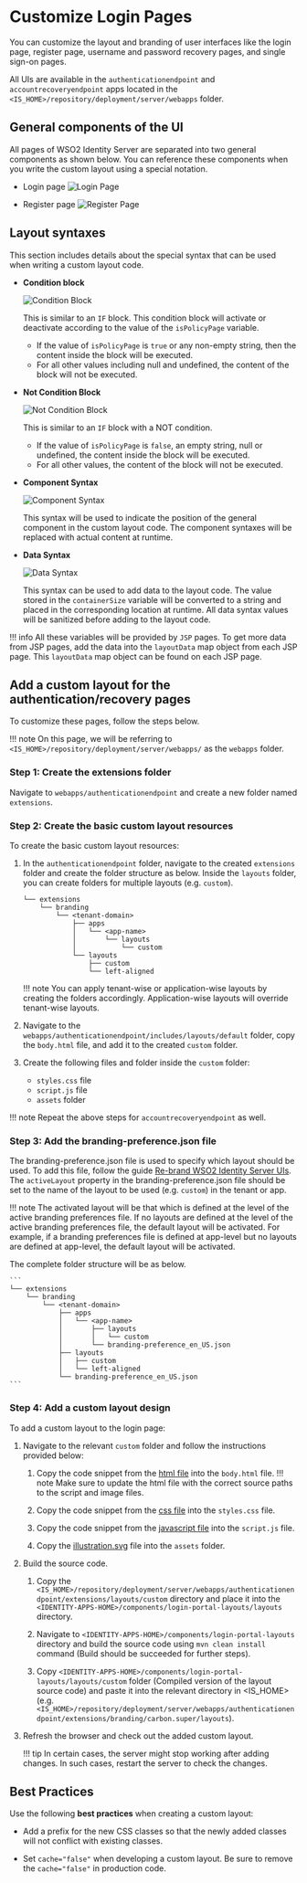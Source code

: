 # Customize Login Pages

You can customize the layout and branding of user interfaces like the login page, register page, username and password recovery pages, and single sign-on pages.

All UIs are available in the `authenticationendpoint` and `accountrecoveryendpoint` apps located in the `<IS_HOME>/repository/deployment/server/webapps` folder.

## General components of the UI

All pages of WSO2 Identity Server are separated into two general components as shown below. You can reference these components when you write the custom layout using a special notation.
    
- Login page
    ![Login Page]({{base_path}}/assets/img/references/login-page-labelled.png)

- Register page
    ![Register Page]({{base_path}}/assets/img/references/register-page-labelled.png)


## Layout syntaxes

This section includes details about the special syntax that can be used when writing a custom layout code.

- **Condition block**
    
    ![Condition Block]({{base_path}}/assets/img/references/condition-block.png)

    This is similar to an `IF` block. This condition block will activate or deactivate according to the value of the `isPolicyPage` variable.
    
    - If the value of `isPolicyPage` is `true` or any non-empty string, then the content inside the block will be executed.
    - For all other values including null and undefined, the content of the block will not be executed.

- **Not Condition Block**

    ![Not Condition Block]({{base_path}}/assets/img/references/not-condition-block.png)
    
    This is similar to an `IF` block with a NOT condition. 
    
    - If the value of `isPolicyPage` is `false`, an empty string, null or undefined, the content inside the block will be executed. 
    - For all other values, the content of the block will not be executed.

- **Component Syntax**
    
    ![Component Syntax]({{base_path}}/assets/img/references/component-syntax.png)

    This syntax will be used to indicate the position of the general component in the custom layout code. The component syntaxes will be replaced with actual content at runtime.

- **Data Syntax**
    
    ![Data Syntax]({{base_path}}/assets/img/references/data-syntax.png)

    This syntax can be used to add data to the layout code. The value stored in the `containerSize` variable will be converted to a string and placed in the corresponding location at runtime. All data syntax values will be sanitized before adding to the layout code.

!!! info
    All these variables will be provided by `JSP` pages. To get more data from JSP pages, add the data into the `layoutData` map object from each JSP page. This `layoutData` map object can be found on each JSP page.


## Add a custom layout for the authentication/recovery pages

To customize these pages, follow the steps below.

!!! note
    On this page, we will be referring to `<IS_HOME>/repository/deployment/server/webapps/` as the `webapps` folder.
    
### Step 1: Create the extensions folder

Navigate to `webapps/authenticationendpoint` and create a new folder named `extensions`.

### Step 2: Create the basic custom layout resources

To create the basic custom layout resources:

1. In the `authenticationendpoint` folder, navigate to the created `extensions` folder and create the folder structure as below. Inside the `layouts` folder, you can create folders for multiple layouts (e.g. `custom`).
    
    ```
    └── extensions
        └── branding
            └── <tenant-domain>
                ├── apps
                │   └── <app-name>
                │       └── layouts
                │           └── custom 
                └── layouts
                    ├── custom
                    └── left-aligned
    ```
    !!! note
    You can apply tenant-wise or application-wise layouts by creating the folders accordingly. Application-wise layouts will override tenant-wise layouts.

2. Navigate to the `webapps/authenticationendpoint/includes/layouts/default` folder, copy the `body.html` file, and add it to the created `custom` folder.

3. Create the following files and folder inside the `custom` folder:
    - `styles.css` file
    - `script.js` file
    - `assets` folder

!!! note
    Repeat the above steps for `accountrecoveryendpoint` as well.

### Step 3: Add the branding-preference.json file

The branding-preference.json file is used to specify which layout should be used. To add this file, follow the guide [Re-brand WSO2 Identity Server UIs](https://github.com/wso2/docs-is/tree/master/en/docs/references/extend/rebranding/rebrand-identity-server-uis.md).
The `activeLayout` property in the branding-preference.json file should be set to the name of the layout to be used (e.g. `custom`) in the tenant or app.

!!! note
    The activated layout will be that which is defined at the level of the active branding preferences file. If no layouts are defined at the level of the active branding preferences file, the default layout will be activated.
    For example, if a branding preferences file is defined at app-level but no layouts are defined at app-level, the default layout will be activated.

The complete folder structure will be as below.

    ```
    └── extensions
        └── branding
            └── <tenant-domain>
                ├── apps
                │   └── <app-name>
                │       ├── layouts
                │       │   └── custom 
                │       └── branding-preference_en_US.json 
                ├── layouts
                │   ├── custom
                │   └── left-aligned
                └── branding-preference_en_US.json
    ```

### Step 4: Add a custom layout design

To add a custom layout to the login page:

1. Navigate to the relevant `custom` folder and follow the instructions provided below:

    1. Copy the code snippet from the [html file](https://github.com/wso2/docs-is/tree/master/en/docs/assets/code-samples/body.html) into the `body.html` file.
       !!! note
       Make sure to update the html file with the correct source paths to the script and image files.

    2. Copy the code snippet from the [css file](https://github.com/wso2/docs-is/tree/master/en/docs/assets/code-samples/style.css) into the `styles.css` file.

    3. Copy the code snippet from the [javascript file](https://github.com/wso2/docs-is/tree/master/en/docs/assets/code-samples/script.js) into the `script.js` file.

    4. Copy the [illustration.svg](https://github.com/wso2/docs-is/tree/master/en/docs/assets/code-samples/illustration.svg) file into the `assets` folder.

2. Build the source code.

    1. Copy the `<IS_HOME>/repository/deployment/server/webapps/authenticationendpoint/extensions/layouts/custom` directory and place it into the `<IDENTITY-APPS-HOME>/components/login-portal-layouts/layouts `directory.

    2. Navigate to `<IDENTITY-APPS-HOME>/components/login-portal-layouts` directory and build the source code using `mvn clean install` command (Build should be succeeded for further steps).

    3. Copy `<IDENTITY-APPS-HOME>/components/login-portal-layouts/layouts/custom` folder (Compiled version of the layout source code) and paste it into the relevant directory in <IS_HOME> (e.g. `<IS_HOME>/repository/deployment/server/webapps/authenticationendpoint/extensions/branding/carbon.super/layouts`).

3. Refresh the browser and check out the added custom layout.

    !!! tip
        In certain cases, the server might stop working after adding changes. In such cases, restart the server to check the changes.

## Best Practices

Use the following **best practices** when creating a custom layout:

- Add a prefix for the new CSS classes so that the newly added classes will not conflict with existing classes.

- Set `cache="false"` when developing a custom layout. Be sure to remove the `cache="false"` in production code.